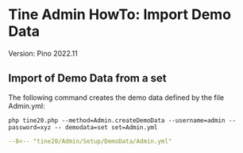 Tine Admin HowTo: Import Demo Data
=================

Version: Pino 2022.11

## Import of Demo Data from a set

The following command creates the demo data defined by the file Admin.yml:

~~~
php tine20.php --method=Admin.createDemoData --username=admin --password=xyz -- demodata=set set=Admin.yml
~~~

``` yml title="Admin.yml"
--8<-- "tine20/Admin/Setup/DemoData/Admin.yml"
```
